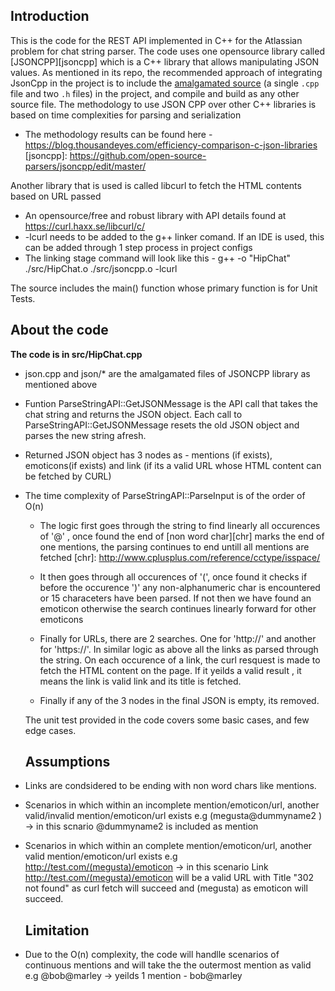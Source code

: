 Introduction
------------

This is the code for the REST API implemented in C++ for the Atlassian problem for chat string parser. The code uses one opensource library called [JSONCPP][jsoncpp] which is a C++ library that allows manipulating JSON values. As mentioned in its repo, the recommended approach of integrating JsonCpp in the project is to include the [amalgamated source](#generating-amalgamated-source-and-header) (a single `.cpp` file and two `.h` files) in the project, and compile and build as any other source file.  The methodology to use JSON CPP over other C++ libraries is based on time complexities for parsing and serialization
*  The methodology results can be found here - https://blog.thousandeyes.com/efficiency-comparison-c-json-libraries
[jsoncpp]: https://github.com/open-source-parsers/jsoncpp/edit/master/

Another library that is used is called libcurl to fetch the HTML contents based on URL passed
 * An opensource/free and robust library with API details found at https://curl.haxx.se/libcurl/c/
 * -lcurl needs to be added to the g++ linker comand. If an IDE is used, this can be added through 1 step process in project configs
  * The linking stage command will look like this - g++  -o "HipChat"  ./src/HipChat.o ./src/jsoncpp.o   -lcurl


The source includes the main() function whose primary function is for Unit Tests.

About the code
---------------
**The code is in src/HipChat.cpp**
* json.cpp and json/\* are the amalgamated files of JSONCPP library as mentioned above
* Funtion ParseStringAPI::GetJSONMessage is the API call that takes the chat string and returns the JSON object. Each call to ParseStringAPI::GetJSONMessage resets the old JSON object and parses the new string afresh.
* Returned JSON object has 3 nodes as - mentions (if exists), emoticons(if exists) and link (if its a valid URL whose HTML content can be fetched by CURL)
* The time complexity of  ParseStringAPI::ParseInput is of the order of O(n)
  * The logic first goes through the string to find linearly all occurences of '@' , once found the end of [non word char][chr] marks the end of one mentions, the parsing continues to end untill all mentions are fetched
  [chr]: http://www.cplusplus.com/reference/cctype/isspace/
  
   *  It then goes through all occurences of '(', once found it checks if before the occurence ')' any non-alphanumeric char is encountered or 15 characeters have been parsed. If not then we have found an emoticon otherwise the search continues linearly forward for other emoticons
   * Finally for URLs, there are 2 searches. One for 'http://' and another for 'https://'. In similar logic as above all the links as parsed through the string. On each occurence of a link, the curl resquest is made to fetch the HTML content on the page. If it yeilds a valid result , it means the link is valid link and its title is fetched.
   * Finally if any of the 3 nodes in the final JSON is empty, its removed.
  
  The unit test provided in the code covers some basic cases, and few edge cases.
  
  Assumptions
  -----------
* Links are condsidered to be ending with non word chars like mentions.
* Scenarios in which within an incomplete mention/emoticon/url, another valid/invalid mention/emoticon/url exists
    e.g (megusta@dummyname2 ) -> in this scnario @dummyname2 is included as mention
* Scenarios in which within an complete mention/emoticon/url, another valid mention/emoticon/url exists
  e.g http://test.com/(megusta)/emoticon -> in this scenario Link http://test.com/(megusta)/emoticon will be a valid URL with Title "302 not found" as curl fetch will succeed and (megusta) as emoticon will succeed.
  
  Limitation
  ----------
 * Due to the O(n) complexity, the code will handlle scenarios of continuous mentions and will take the the outermost mention  as valid 
  e.g @bob@marley -> yeilds 1 mention - bob@marley
